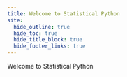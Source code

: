 ```yaml
---
title: Welcome to Statistical Python
site:
  hide_outline: true
  hide_toc: true
  hide_title_block: true
  hide_footer_links: true
---
```


Welcome to Statistical Python
